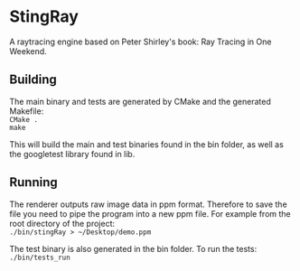 # StingRay
A raytracing engine based on Peter Shirley's book: Ray Tracing in One Weekend. 

## Building
The main binary and tests are generated by CMake and the generated Makefile:  
`CMake .`  
`make`

This will build the main and test binaries found in the bin folder, as well as the googletest library found in lib.

## Running
The renderer outputs raw image data in ppm format. Therefore to save the file you need to pipe the program into a new ppm file. For example from the root directory of the project:  
`./bin/stingRay > ~/Desktop/demo.ppm`

The test binary is also generated in the bin folder. To run the tests:  
`./bin/tests_run`



